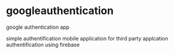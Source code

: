 # googleauthentication

google authentication app

simple authentification mobile application
for third party applcation authentification using firebase
